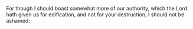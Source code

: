 For though I should boast somewhat more of our authority, which the Lord hath given us for edification, and not for your destruction, I should not be ashamed:
